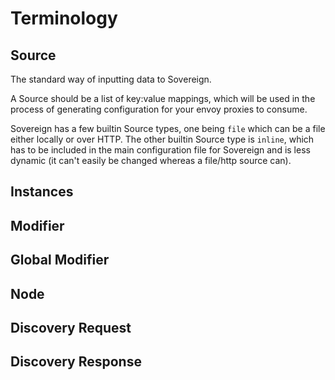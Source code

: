 # Terminology

## Source

The standard way of inputting data to Sovereign.

A Source should be a list of key:value mappings, which will be used in the process
of generating configuration for your envoy proxies to consume.

Sovereign has a few builtin Source types, one being `file` which can be a file either locally or over HTTP.
The other builtin Source type is `inline`, which has to be included in the main configuration file for Sovereign 
and is less dynamic (it can't easily be changed whereas a file/http source can).

## Instances

## Modifier

## Global Modifier

## Node

## Discovery Request

## Discovery Response

